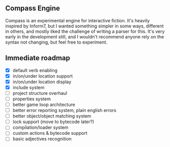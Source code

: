 ## Compass Engine

Compass is an experimental engine for interactive fiction. It's heavily inspired by Inform7, but I wanted something simpler in some ways, different in others, and mostly liked the challenge of writing a parser for this. It's very early in the development still, and I wouldn't recommend anyone rely on the syntax not changing, but feel free to experiment.

## Immediate roadmap

- [x] default verb enabling
- [x] in/on/under location support
- [x] in/on/under location display
- [x] include system
- [ ] project structure overhaul
- [ ] properties system
- [ ] better game loop architecture
- [ ] better error reporting system, plain english errors
- [ ] better object/object matching system
- [ ] lock support (move to bytecode later?)
- [ ] compilation/loader system
- [ ] custom actions & bytecode support
- [ ] basic adjectives recognition
